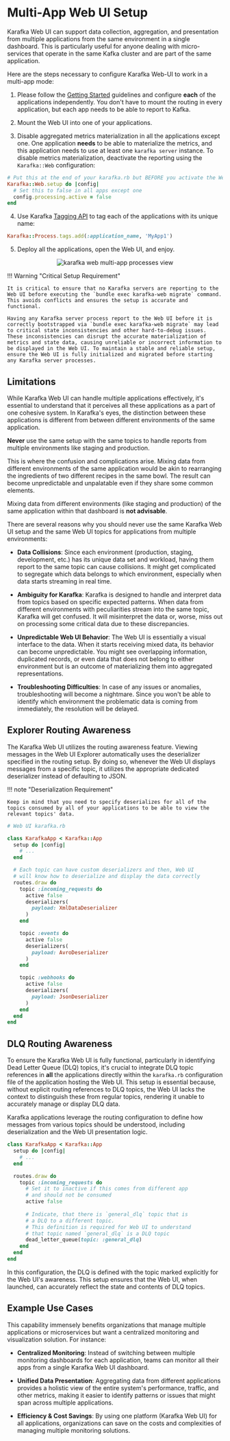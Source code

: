 # Multi-App Web UI Setup

Karafka Web UI can support data collection, aggregation, and presentation from multiple applications from the same environment in a single dashboard. This is particularly useful for anyone dealing with micro-services that operate in the same Kafka cluster and are part of the same application.

Here are the steps necessary to configure Karafka Web-UI to work in a multi-app mode:

1. Please follow the [Getting Started](Web-UI-Getting-Started) guidelines and configure **each** of the applications independently. You don't have to mount the routing in every application, but each app needs to be able to report to Kafka.

2. Mount the Web UI into one of your applications.

3. Disable aggregated metrics materialization in all the applications except one. One application **needs** to be able to materialize the metrics, and this application needs to use at least one `karafka server` instance. To disable metrics materialization, deactivate the reporting using the `Karafka::Web` configuration:

```ruby
# Put this at the end of your karafka.rb but BEFORE you activate the Web
Karafka::Web.setup do |config|
  # Set this to false in all apps except one
  config.processing.active = false
end
```

4. Use Karafka [Tagging API](Web-UI-Tagging) to tag each of the applications with its unique name:

```ruby
Karafka::Process.tags.add(:application_name, 'MyApp1')
```

5. Deploy all the applications, open the Web UI, and enjoy.

<p align="center">
  <img src="https://cdn.karafka.io/assets/misc/printscreens/web-ui/multi-app.png" alt="karafka web multi-app processes view" />
</p>

!!! Warning "Critical Setup Requirement"

    It is critical to ensure that no Karafka servers are reporting to the Web UI before executing the `bundle exec karafka-web migrate` command. This avoids conflicts and ensures the setup is accurate and functional.

    Having any Karafka server process report to the Web UI before it is correctly bootstrapped via `bundle exec karafka-web migrate` may lead to critical state inconsistencies and other hard-to-debug issues. These inconsistencies can disrupt the accurate materialization of metrics and state data, causing unreliable or incorrect information to be displayed in the Web UI. To maintain a stable and reliable setup, ensure the Web UI is fully initialized and migrated before starting any Karafka server processes.

## Limitations

While Karafka Web UI can handle multiple applications effectively, it's essential to understand that it perceives all these applications as a part of one cohesive system. In Karafka's eyes, the distinction between these applications is different from between different environments of the same application.

**Never** use the same setup with the same topics to handle reports from multiple environments like staging and production.

This is where the confusion and complications arise. Mixing data from different environments of the same application would be akin to rearranging the ingredients of two different recipes in the same bowl. The result can become unpredictable and unpalatable even if they share some common elements.

Mixing data from different environments (like staging and production) of the same application within that dashboard is **not advisable**.

There are several reasons why you should never use the same Karafka Web UI setup and the same Web UI topics for applications from multiple environments:

- **Data Collisions**: Since each environment (production, staging, development, etc.) has its unique data set and workload, having them report to the same topic can cause collisions. It might get complicated to segregate which data belongs to which environment, especially when data starts streaming in real time.

- **Ambiguity for Karafka**: Karafka is designed to handle and interpret data from topics based on specific expected patterns. When data from different environments with peculiarities stream into the same topic, Karafka will get confused. It will misinterpret the data or, worse, miss out on processing some critical data due to these discrepancies.

- **Unpredictable Web UI Behavior**: The Web UI is essentially a visual interface to the data. When it starts receiving mixed data, its behavior can become unpredictable. You might see overlapping information, duplicated records, or even data that does not belong to either environment but is an outcome of materializing them into aggregated representations.

- **Troubleshooting Difficulties**: In case of any issues or anomalies, troubleshooting will become a nightmare. Since you won't be able to identify which environment the problematic data is coming from immediately, the resolution will be delayed.

## Explorer Routing Awareness

The Karafka Web UI utilizes the routing awareness feature. Viewing messages in the Web UI Explorer automatically uses the deserializer specified in the routing setup. By doing so, whenever the Web UI displays messages from a specific topic, it utilizes the appropriate dedicated deserializer instead of defaulting to JSON.

!!! note "Deserialization Requirement"

    Keep in mind that you need to specify deserializes for all of the topics consumed by all of your applications to be able to view the relevant topics' data.

```ruby
# Web UI karafka.rb

class KarafkaApp < Karafka::App
  setup do |config|
    # ...
  end

  # Each topic can have custom deserializers and then, Web UI
  # will know how to deserialize and display the data correctly
  routes.draw do
    topic :incoming_requests do
      active false
      deserializers(
        payload: XmlDataDeserializer
      )
    end

    topic :events do
      active false
      deserializers(
        payload: AvroDeserializer
      )
    end

    topic :webhooks do
      active false
      deserializers(
        payload: JsonDeserializer
      )
    end
  end
end
```

## DLQ Routing Awareness

To ensure the Karafka Web UI is fully functional, particularly in identifying Dead Letter Queue (DLQ) topics, it's crucial to integrate DLQ topic references in **all** the applications directly within the `karafka.rb` configuration file of the application hosting the Web UI. This setup is essential because, without explicit routing references to DLQ topics, the Web UI lacks the context to distinguish these from regular topics, rendering it unable to accurately manage or display DLQ data.

Karafka applications leverage the routing configuration to define how messages from various topics should be understood, including deserialization and the Web UI presentation logic.

```ruby
class KarafkaApp < Karafka::App
  setup do |config|
    # ...
  end

  routes.draw do
    topic :incoming_requests do
      # Set it to inactive if this comes from different app
      # and should not be consumed
      active false
      
      # Indicate, that there is `general_dlq` topic that is
      # a DLQ to a different topic.
      # This definition is required for Web UI to understand
      # that topic named `general_dlq` is a DLQ topic
      dead_letter_queue(topic: :general_dlq)
    end
  end
end
```

In this configuration, the DLQ is defined with the topic marked explicitly for the Web UI's awareness. This setup ensures that the Web UI, when launched, can accurately reflect the state and contents of DLQ topics.

## Example Use Cases

This capability immensely benefits organizations that manage multiple applications or microservices but want a centralized monitoring and visualization solution. For instance:

- **Centralized Monitoring**: Instead of switching between multiple monitoring dashboards for each application, teams can monitor all their apps from a single Karafka Web UI dashboard.

- **Unified Data Presentation**: Aggregating data from different applications provides a holistic view of the entire system's performance, traffic, and other metrics, making it easier to identify patterns or issues that might span across multiple applications.

- **Efficiency & Cost Savings**: By using one platform (Karafka Web UI) for all applications, organizations can save on the costs and complexities of managing multiple monitoring solutions.

